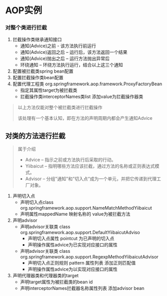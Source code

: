 # AOP实例

### 对整个类进行拦截

1. 拦截操作类继承通知接口
   * 通知(Advice)之前 - 该方法执行前运行 
   * 通知(Advice)返回之后 – 运行后，该方法返回一个结果 
   * 通知(Advice)抛出之后 – 运行方法抛出异常后
   * 环绕通知 – 环绕方法执行运行，结合以上这三个通知
2. 配置被拦截类spring bean配置
3. 配置拦截操作类bean配置
4. 配置代理工程类 org.springframework.aop.framework.ProxyFactoryBean 
   * 指定其属性target为被拦截类
   * 拦截操作类interceptorNames类list 添加value为拦截操作器类

> 以上方法仅能对整个被拦截类进行拦截操作
>
> 该处理有一个基本认知，即在方法的声明周期内都会产生通知Advice



## 对类的方法进行拦截

> 属于介绍
>
> * Advice – 指示之前或方法执行后采取的行动。 
> * Yiibaicut – 指明哪些方法应该拦截，通过方法的名称或正则表达式模式。
> * Advisor – 分组"通知"和”切入点“成为一个单元，并把它传递到代理工厂对象。

1. 声明切入点
   - 声明切入点class   org.springframework.aop.support.NameMatchMethodYiibaicut
   - 声明属性mappedName 映射名称的 value为被拦截方法
2. 声明advisor
   * 声明advisor关联类 class org.springframework.aop.support.DefaultYiibaicutAdviso
     * 声明切入点属性 pointcut 为已声明的切入点
     * 声明操作属性advice为已实现对应接口的属性
   * 声明advisor关联类 class org.springframework.aop.support.RegexpMethodYiibaicutAdvisor
     * 声明切入点正则规则 pattern 属性列表 添加正则匹配值
     * 声明操作属性advice为以实现对应接口的属性
3. 声明代理器类和代理器类的target
   * 声明target属性为被拦截类的bean id
   * 声明interceptorNames拦截器名称属性列表 添加advisor bean

